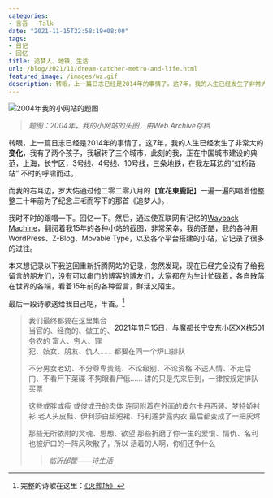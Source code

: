 ```yaml
---
categories:
- 言吾 - Talk
date: "2021-11-15T22:58:19+08:00"
tags:
- 日记
- 回忆
title: 追梦人、地铁、生活
url: /blog/2021/11/dream-catcher-metro-and-life.html
featured_image: /images/wz.gif
description: 转眼，上一篇日志已经是2014年的事情了。这7年，我的人生已经发生了非常大的变化，我有了两个孩子，我辗转了三个城市，此刻的我，正在中国城市建设的典范，上海，长宁区，3号线、4号线、10号线，三条地铁，在我左耳边的“虹桥路站” 不时的呼啸而过。
---
```

![2004年我的小网站的题图](/images/wz.gif)
>  *题图：2004年，我的小网站的头图，由Web Archive存档*
 
转眼，上一篇日志已经是2014年的事情了。这7年，我的人生已经发生了非常大的**变化**，我有了两个孩子，我辗转了三个城市，此刻的我，正在中国城市建设的典范，上海，长宁区，3号线、4号线、10号线，三条地铁，在我左耳边的“虹桥路站” 不时的呼啸而过。

而我的右耳边，罗大佑通过他二零二零八月的【**宜花東鹿記**】一遍一遍的唱着他整整三十年前为了纪念*三毛*而写下的那首《追梦人》。

我时不时的跟唱一下。回忆一下。然后，通过使互联网有记忆的[Wayback Machine](https://web.archive.org/web/)，翻阅着我15年的各种小站的截图，非常荣幸，我的歪酷，我的各种用WordPress、Z-Blog、Movable Type，以及各个平台搭建的小站，它记录了很多的过往。

本来想记录以下我这回重新折腾网站的记录，忽然发现，现在已经完全没有了给我留言的朋友们，没有可以串门的博客的博友们，大家都在为生计忙碌着，各自散落在世界的各端，看着15年前的各种留言，鲜活又陌生。

最后一段诗歌送给我自己吧，半首。[^1]

<p style="float:right">2021年11月15日，与魔都长宁安东小区XX栋501</p>
 
> 我们最终都要在这里集合
> 当官的、经商的、做工的、务农的
> 富人、穷人、罪犯、妓女、朋友、仇人……
> 都要在同一个炉口排队
> 
> 不分男女老幼、不分尊卑贵贱、不论级别、不论资格
> 不送人情、不走后门、不看尸下菜碟
> 不狗眼看尸低……
> 讲的只是先来后到，一律按规定排队买票
> 
> 这些或胖或瘦 或俊或丑的肉体
> 连同附着在外面的皮尔卡丹西装、梦特娇衬衫
> 老人头皮鞋、伊利莎白超短裙、玛利莲梦露内衣
> 最后都变成了一把灰烬
> 
> 那些无所依附的灵魂、思想、欲望
> 那些折磨了你一生的爱恨、情仇、名利
> 也被炉口的一阵风吹散了，所以
> 活着的人啊，你们还争什么
>
>  > *临沂邰筐——诗生活*  
>

[^1]: 完整的诗歌在这里：[《火葬场》](/blog/2004/11/the-poem-crematory.html)
